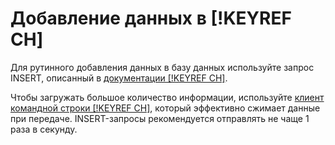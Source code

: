 # Добавление данных в [!KEYREF CH]

Для рутинного добавления данных в базу данных используйте запрос INSERT, описанный в [документации [!KEYREF CH]](https://clickhouse.yandex/docs/ru/query_language/queries/#insert).

Чтобы загружать большое количество информации, используйте [клиент командной строки [!KEYREF CH]](https://clickhouse.yandex/docs/ru/interfaces/cli/), который эффективно сжимает данные при передаче. INSERT-запросы рекомендуется отправлять не чаще 1 раза в секунду.
